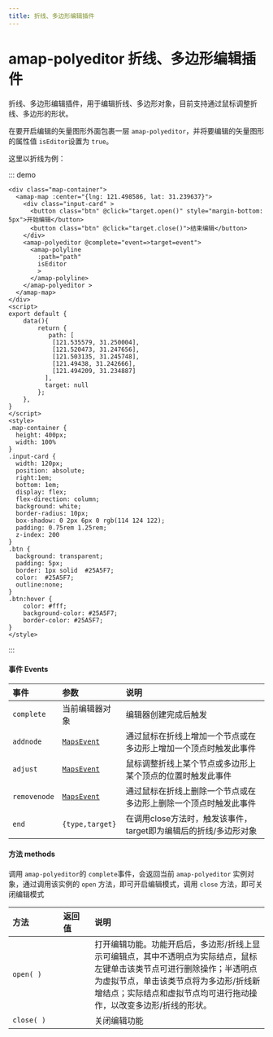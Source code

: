 ```yaml
---
title: 折线、多边形编辑插件
---
```

# amap-polyeditor 折线、多边形编辑插件
折线、多边形编辑插件，用于编辑折线、多边形对象，目前支持通过鼠标调整折线、多边形的形状。

在要开启编辑的矢量图形外面包裹一层 `amap-polyeditor`，并将要编辑的矢量图形的属性值  `isEditor`设置为 `true`。

这里以折线为例：

::: demo 
```vue
<div class="map-container">
  <amap-map :center="{lng: 121.498586, lat: 31.239637}">
    <div class="input-card" >
      <button class="btn" @click="target.open()" style="margin-bottom: 5px">开始编辑</button> 
      <button class="btn" @click="target.close()">结束编辑</button> 
    </div>
    <amap-polyeditor @complete="event=>target=event">
      <amap-polyline  
        :path="path" 
        isEditor 
        >
      </amap-polyline>
    </amap-polyeditor >
  </amap-map>
</div>
<script>
export default {
    data(){
        return {
           path: [
            [121.535579, 31.250004], 
            [121.520473, 31.247656],
            [121.503135, 31.245748],        
            [121.49438, 31.242666],
            [121.494209, 31.234887]
          ],
          target: null
        };
    },
}
</script>
<style>
.map-container {
  height: 400px;
  width: 100%
}
.input-card {
  width: 120px; 
  position: absolute; 
  right:1em;
  bottom: 1em;
  display: flex;
  flex-direction: column;
  background: white;
  border-radius: 10px;
  box-shadow: 0 2px 6px 0 rgb(114 124 122);
  padding: 0.75rem 1.25rem;
  z-index: 200
}
.btn {
  background: transparent;
  padding: 5px;
  border: 1px solid  #25A5F7;
  color:  #25A5F7;
  outline:none;
}
.btn:hover {
    color: #fff;
    background-color: #25A5F7;
    border-color: #25A5F7;
}
</style>
```
:::


#### 事件 Events
| 事件         | 参数                                                         | 说明                                                         |
| :----------- | :----------------------------------------------------------- | :----------------------------------------------------------- |
| `complete`    | 当前编辑器对象  | 编辑器创建完成后触发 |
| `addnode`    | [`MapsEvent`](https://developer.amap.com/api/javascript-api/reference/event#MapsEvent) | 通过鼠标在折线上增加一个节点或在多边形上增加一个顶点时触发此事件 |
| `adjust`     | [`MapsEvent`](https://developer.amap.com/api/javascript-api/reference/event#MapsEvent) | 鼠标调整折线上某个节点或多边形上某个顶点的位置时触发此事件   |
| `removenode` | [`MapsEvent`](https://developer.amap.com/api/javascript-api/reference/event#MapsEvent) | 通过鼠标在折线上删除一个节点或在多边形上删除一个顶点时触发此事件 |
| `end`        | `{type,target}`                                              | 在调用close方法时，触发该事件，target即为编辑后的折线/多边形对象 |

#### 方法 methods

调用 `amap-polyeditor`的 `complete`事件，会返回当前 `amap-polyeditor` 实例对象，通过调用该实例的 `open` 方法，即可开启编辑模式，调用 `close` 方法，即可关闭编辑模式

| 方法       | 返回值 | 说明                                                         |
| :--------- | :----- | :----------------------------------------------------------- |
| `open( )` <img width=200/>   |  <img width=200/>      | 打开编辑功能。功能开启后，多边形/折线上显示可编辑点，其中不透明点为实际结点，鼠标左键单击该类节点可进行删除操作；半透明点为虚拟节点，单击该类节点将为多边形/折线新增结点；实际结点和虚拟节点均可进行拖动操作，以改变多边形/折线的形状。 |
| `close( )` |        | 关闭编辑功能                                                 |
